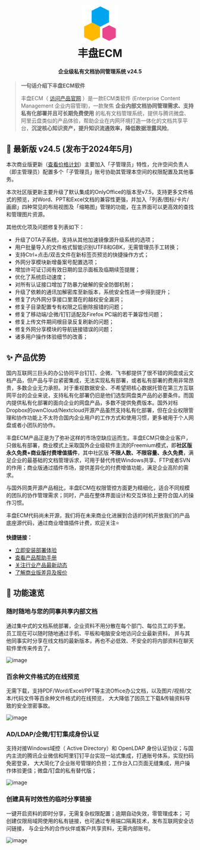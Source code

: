 <h1 align="center">
    <img src="https://raw.githubusercontent.com/ekbcloud/xpan-docker/main/images/logo.png" width="100"/>
  <br>
  丰盘ECM
</h1>
<h4 align="center">企业级私有文档协同管理系统 v24.5 </h4>

> **一句话介绍下丰盘ECM软件**
>
> 丰盘ECM（ [访问产品官网](https://www.ekbcloud.com/) ）是一款ECM类软件 (Enterprise Content Management 企业内容管理)，一款聚焦 **企业内部文档协同管理需求、支持私有化部署并且可长期免费使用** 的私有文档管理系统，提供与腾讯微盘、阿里云盘类似的产品体验，帮助企业在内网环境打造一体化的文档共享平台，**沉淀核心知识资产，提升知识流通效率，降低数据泄露风险**。

## :dart: 最新版 v24.5 (发布于2024年5月)

本次商业版更新（[查看价格计划](https://www.ekbcloud.com/pricing)）主要加入「子管理员」特性，允许空间负责人（即主管理员）配置多个「子管理员」账号协助其管理本空间的权限配置及其他事务。

本次社区版更新主要升级了默认集成的OnlyOffice的版本至v7.5，支持更多文件格式的预览，对Word、PPT和Excel文档的兼容性更强，并加入「列表/图标/卡片/画廊」四种常见的布局视图及「缩略图」管理的功能，在主界面可以更高效的查找和管理图片资源。

其他优化项及问题修复列表如下：

- 升级了OTA子系统，支持从其他加速镜像源升级系统的选项；
- 用户批量导入的文件格式智能识别UTF8和GBK，无需管理员手工转换；
- 支持Ctrl+点击/双击文件在新标签页预览的快捷操作方式；
- 外网分享模块新增备案号配置选项；
- 增加许可证订阅有效日期的显示面板及临期续签提醒；
- 优化了系统启动速度；
- 对所有认证接口增加了防暴力破解的安全防御机制；
- 升级了依赖的通讯加解密库至新版本，系统安全性进一步得到提升；
- 修复了内外网分享接口里潜在的越权安全漏洞；
- 修复子目录配置专有权限之后删除报错的问题；
- 修复了移动端/企微/钉钉适配及Firefox PC端的若干兼容性问题；
- 修复上传文件期间根目录反复刷新的问题；
- 修复外网分享模块的导航链接错误的问题；
- 诸多用户操作体验细节的改善；

## :sparkles: 产品优势

国内互联网三巨头的办公协同平台钉钉、企微、飞书都提供了很不错的网盘或云文档产品，但产品与平台紧密集成，无法实现私有部署，或者私有部署的费用非常昂贵，多数企业无力承担。对于重视数据安全、不希望把核心数据托管在第三方互联网平台的企业来说，支持私有化部署仍旧是他们选型网盘类产品的必要条件。而国内提供私有化部署的面向企业的网盘产品，多数不提供免费版本。国外对标Dropbox的ownCloud/Nextcloud开源产品虽然支持私有化部署，但在企业权限管理和协作功能上不太符合国内企业用户的工作方式和使用习惯，更多被用于个人网盘或者小团队的协作。

丰盘ECM产品正是为了弥补这样的市场空缺应运而生。丰盘ECM只做企业客户，只做私有部署，商业模式上采取国外企业级软件主流的Freemium模式，即**社区版永久免费+商业版付费增值插件**，其中社区版 **不限人数、不限容量、永久免费**，满足企业的最基础的文档管理诉求，可用于替代传统Windows共享、FTP或者SVN的作用；商业版通过插件市场，提供差异化的付费增值功能，满足企业高阶的需求。

与国外同类开源产品相比，丰盘ECM在权限管控方面更为精细化，适合不同规模的团队的协作管理需求；同时，产品在整体界面设计和交互体验上更符合国人的操作习惯。

丰盘ECM代码尚未开源，我们将在未来商业化进展到合适的时机开放我们的产品底座源代码，通过商业增值插件计费，欢迎关注⭐

**快捷链接：**

- [立即安装部署体验](https://www.ekbcloud.com/docs/admin_manual/setup.html)
- [查看产品帮助手册](https://www.ekbcloud.com/docs/)
- [关注行业产品最新动态](https://www.ekbcloud.com/blog/)
- [了解商业版差异及报价](https://www.ekbcloud.com/pricing)

## :gem: 功能速览

### 随时随地与您的同事共享内部文档

通过集中式的文档系统部署，企业资料不用分散在每个部门、每位员工的手里。 员工现在可以随时随地通过手机、平板和电脑安全地访问企业最新资料， 并与其他同事实时分享在线文档的最新版本，再也不必低效、不安全的将内部资料在聊天软件里传来传去了。

![image](https://github.com/ekbcloud/xpan-docker/assets/77321546/b7c68954-ec67-4275-872e-c720b9565b04)

### 百余种文件格式的在线预览

无需下载，支持PDF/Word/Excel/PPT等主流Office办公文档，以及图片/视频/文本/代码文件等百余种文件格式的在线预览， 大大降低了因员工下载&传输资料导致的安全泄密事故。

![image](https://github.com/ekbcloud/xpan-docker/assets/77321546/beb71687-f253-43a7-b18c-083d99284a59)

### AD/LDAP/企微/钉钉集成身份认证

支持对接Windows域控（ Active Directory）和 OpenLDAP 身份认证协议；与国内主流的腾讯企业微信和阿里钉钉平台实现一站式集成，打通账号体系，实现扫码免密登录， 大大简化了企业账号管理的负担；工作台入口页面无缝集成，用户操作体验更佳；微盘/钉盘的私有替代版；

![image](https://github.com/ekbcloud/xpan-docker/assets/77321546/6fbfbed5-a1a6-4d46-901f-b0214ca5f943)

### 创建具有时效性的临时分享链接

一键开启资料的即时分享，无需复杂权限配置；逾期自动失效，零管理成本； 可创建仅限局域网使用的私有链接，也可通过专用端口隔离技术，发布互联网安全访问链接， 与企业外的合作伙伴或客户共享资料，无需内部账号。

![image](https://github.com/ekbcloud/xpan-docker/assets/77321546/fee88307-5ac0-44ea-a466-7f5516d87385)
